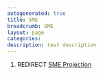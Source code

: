 ```yaml
---
autogenerated: true
title: SME
breadcrumb: SME
layout: page
categories: 
description: test description
---
```


1.  REDIRECT [SME Projection](SME_Projection "wikilink")
